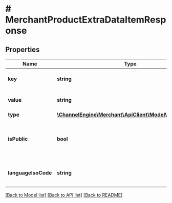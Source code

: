 # # MerchantProductExtraDataItemResponse

## Properties

Name | Type | Description | Notes
------------ | ------------- | ------------- | -------------
**key** | **string** | Name of the extra data field. |
**value** | **string** | Value of the extra data field. | [optional]
**type** | [**\ChannelEngine\Merchant\ApiClient\Model\ExtraDataType**](ExtraDataType.md) |  | [optional]
**isPublic** | **bool** | Add this field to the export of the product feed to the channel. | [optional]
**languageIsoCode** | **string** | The 2-letter ISO code of the extra data | [optional]

[[Back to Model list]](../../README.md#models) [[Back to API list]](../../README.md#endpoints) [[Back to README]](../../README.md)

